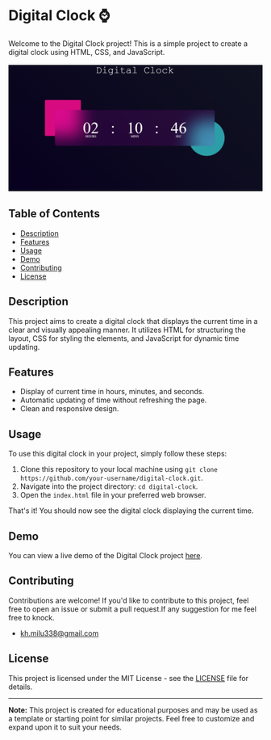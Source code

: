 # Digital Clock ⌚

Welcome to the Digital Clock project! This is a simple project to create a digital clock using HTML, CSS, and JavaScript.
  <br><br> <img src="Screenshot 2024-03-18 021055.png"/>

## Table of Contents

- [Description](#description)
- [Features](#features)
- [Usage](#usage)
- [Demo](#demo)
- [Contributing](#contributing)
- [License](#license)

## Description

This project aims to create a digital clock that displays the current time in a clear and visually appealing manner. It utilizes HTML for structuring the layout, CSS for styling the elements, and JavaScript for dynamic time updating.

## Features

- Display of current time in hours, minutes, and seconds.
- Automatic updating of time without refreshing the page.
- Clean and responsive design.

## Usage

To use this digital clock in your project, simply follow these steps:

1. Clone this repository to your local machine using `git clone https://github.com/your-username/digital-clock.git`.
2. Navigate into the project directory: `cd digital-clock`.
3. Open the `index.html` file in your preferred web browser.

That's it! You should now see the digital clock displaying the current time.

## Demo
You can view a live demo of the Digital Clock project [here](https://khaledhasanmilu.github.io/Digital-Clock-Project/).

## Contributing

Contributions are welcome! If you'd like to contribute to this project, feel free to open an issue or submit a pull request.If any suggestion for me feel free to knock.
- kh.milu338@gmail.com

## License

This project is licensed under the MIT License - see the [LICENSE](LICENSE) file for details.

---

**Note:** This project is created for educational purposes and may be used as a template or starting point for similar projects. Feel free to customize and expand upon it to suit your needs.
